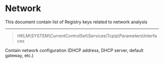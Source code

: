 # Network

This document contain list of Registry keys related to network analysis

--- 

> HKLM\SYSTEM\CurrentControlSet\Services\Tcpip\Parameters\Interfaces 

Contain network configuration (DHCP address, DHCP server, default gateway, etc.)

